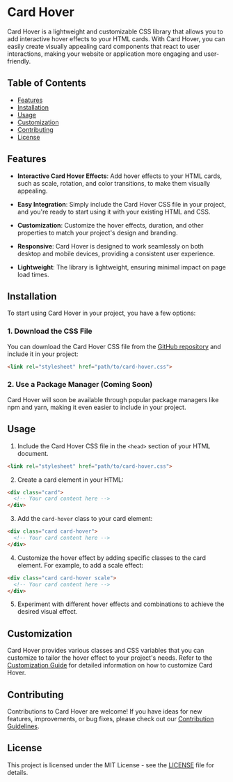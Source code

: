# Card Hover

Card Hover is a lightweight and customizable CSS library that allows you to add interactive hover effects to your HTML cards. With Card Hover, you can easily create visually appealing card components that react to user interactions, making your website or application more engaging and user-friendly.

## Table of Contents

- [Features](#features)
- [Installation](#installation)
- [Usage](#usage)
- [Customization](#customization)
- [Contributing](#contributing)
- [License](#license)


## Features

- **Interactive Card Hover Effects**: Add hover effects to your HTML cards, such as scale, rotation, and color transitions, to make them visually appealing.

- **Easy Integration**: Simply include the Card Hover CSS file in your project, and you're ready to start using it with your existing HTML and CSS.

- **Customization**: Customize the hover effects, duration, and other properties to match your project's design and branding.

- **Responsive**: Card Hover is designed to work seamlessly on both desktop and mobile devices, providing a consistent user experience.

- **Lightweight**: The library is lightweight, ensuring minimal impact on page load times.

## Installation

To start using Card Hover in your project, you have a few options:

### 1. Download the CSS File

You can download the Card Hover CSS file from the [GitHub repository](https://github.com/abdul-1432/pj-4/blob/main/style.css) and include it in your project:

```HTML
<link rel="stylesheet" href="path/to/card-hover.css">
```

### 2. Use a Package Manager (Coming Soon)

Card Hover will soon be available through popular package managers like npm and yarn, making it even easier to include in your project.

## Usage

1. Include the Card Hover CSS file in the `<head>` section of your HTML document.

```HTML
<link rel="stylesheet" href="path/to/card-hover.css">
```

2. Create a card element in your HTML:

```HTML
<div class="card">
  <!-- Your card content here -->
</div>
```

3. Add the `card-hover` class to your card element:

```HTML
<div class="card card-hover">
  <!-- Your card content here -->
</div>
```

4. Customize the hover effect by adding specific classes to the card element. For example, to add a scale effect:

```HTML
<div class="card card-hover scale">
  <!-- Your card content here -->
</div>
```

5. Experiment with different hover effects and combinations to achieve the desired visual effect.

## Customization

Card Hover provides various classes and CSS variables that you can customize to tailor the hover effect to your project's needs. Refer to the [Customization Guide](customization.md) for detailed information on how to customize Card Hover.

## Contributing

Contributions to Card Hover are welcome! If you have ideas for new features, improvements, or bug fixes, please check out our [Contribution Guidelines](CONTRIBUTING.md).

## License

This project is licensed under the MIT License - see the [LICENSE](LICENSE) file for details.

